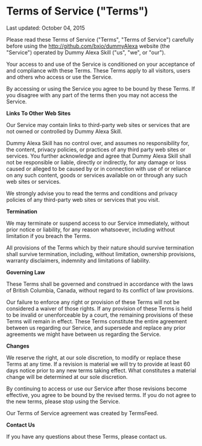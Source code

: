 # Terms of Service ("Terms")

Last updated: October 04, 2015

Please read these Terms of Service ("Terms", "Terms of Service") carefully before using the http://github.com/bxio/dummyAlexa website (the "Service") operated by Dummy Alexa Skill ("us", "we", or "our").

Your access to and use of the Service is conditioned on your acceptance of and compliance with these Terms. These Terms apply to all visitors, users and others who access or use the Service.

By accessing or using the Service you agree to be bound by these Terms. If you disagree with any part of the terms then you may not access the Service.

**Links To Other Web Sites**

Our Service may contain links to third-party web sites or services that are not owned or controlled by Dummy Alexa Skill.

Dummy Alexa Skill has no control over, and assumes no responsibility for, the content, privacy policies, or practices of any third party web sites or services. You further acknowledge and agree that Dummy Alexa Skill shall not be responsible or liable, directly or indirectly, for any damage or loss caused or alleged to be caused by or in connection with use of or reliance on any such content, goods or services available on or through any such web sites or services.

We strongly advise you to read the terms and conditions and privacy policies of any third-party web sites or services that you visit.

**Termination**

We may terminate or suspend access to our Service immediately, without prior notice or liability, for any reason whatsoever, including without limitation if you breach the Terms.

All provisions of the Terms which by their nature should survive termination shall survive termination, including, without limitation, ownership provisions, warranty disclaimers, indemnity and limitations of liability.

**Governing Law**

These Terms shall be governed and construed in accordance with the laws of British Columbia, Canada, without regard to its conflict of law provisions.

Our failure to enforce any right or provision of these Terms will not be considered a waiver of those rights. If any provision of these Terms is held to be invalid or unenforceable by a court, the remaining provisions of these Terms will remain in effect. These Terms constitute the entire agreement between us regarding our Service, and supersede and replace any prior agreements we might have between us regarding the Service.

**Changes**

We reserve the right, at our sole discretion, to modify or replace these Terms at any time. If a revision is material we will try to provide at least 60 days notice prior to any new terms taking effect. What constitutes a material change will be determined at our sole discretion.

By continuing to access or use our Service after those revisions become effective, you agree to be bound by the revised terms. If you do not agree to the new terms, please stop using the Service.

Our Terms of Service agreement was created by TermsFeed.

**Contact Us**

If you have any questions about these Terms, please contact us.
